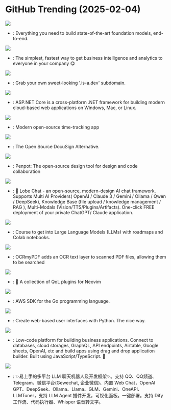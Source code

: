 # GitHub Trending (2025-02-04)

![](https://img.shields.io/badge/Python-New%201-green?style=flat-square&logo=appveyor)
- [](https://github.comundefined): Everything you need to build state-of-the-art foundation models, end-to-end.

![](https://img.shields.io/badge/Clojure-New%2082-green?style=flat-square&logo=appveyor)
- [](https://github.comundefined): The simplest, fastest way to get business intelligence and analytics to everyone in your company 😋

![](https://img.shields.io/badge/JavaScript-New%20289-green?style=flat-square&logo=appveyor)
- [](https://github.comundefined): Grab your own sweet-looking '.is-a.dev' subdomain.

![](https://img.shields.io/badge/C%23-New%2028-green?style=flat-square&logo=appveyor)
- [](https://github.comundefined): ASP.NET Core is a cross-platform .NET framework for building modern cloud-based web applications on Windows, Mac, or Linux.

![](https://img.shields.io/badge/PHP-New%20136-green?style=flat-square&logo=appveyor)
- [](https://github.comundefined): Modern open-source time-tracking app

![](https://img.shields.io/badge/TypeScript-New%20195-green?style=flat-square&logo=appveyor)
- [](https://github.comundefined): The Open Source DocuSign Alternative.

![](https://img.shields.io/badge/Clojure-New%20307-green?style=flat-square&logo=appveyor)
- [](https://github.comundefined): Penpot: The open-source design tool for design and code collaboration

![](https://img.shields.io/badge/TypeScript-New%20273-green?style=flat-square&logo=appveyor)
- [](https://github.comundefined): 🤯 Lobe Chat - an open-source, modern-design AI chat framework. Supports Multi AI Providers( OpenAI / Claude 3 / Gemini / Ollama / Qwen / DeepSeek), Knowledge Base (file upload / knowledge management / RAG ), Multi-Modals (Vision/TTS/Plugins/Artifacts). One-click FREE deployment of your private ChatGPT/ Claude application.

![](https://img.shields.io/badge/Jupyter%20Notebook-New%20110-green?style=flat-square&logo=appveyor)
- [](https://github.comundefined): Course to get into Large Language Models (LLMs) with roadmaps and Colab notebooks.

![](https://img.shields.io/badge/Python-New%20107-green?style=flat-square&logo=appveyor)
- [](https://github.comundefined): OCRmyPDF adds an OCR text layer to scanned PDF files, allowing them to be searched

![](https://img.shields.io/badge/Lua-New%2068-green?style=flat-square&logo=appveyor)
- [](https://github.comundefined): 🍿 A collection of QoL plugins for Neovim

![](https://img.shields.io/badge/Go-New%203-green?style=flat-square&logo=appveyor)
- [](https://github.comundefined): AWS SDK for the Go programming language.

![](https://img.shields.io/badge/Python-New%2011-green?style=flat-square&logo=appveyor)
- [](https://github.comundefined): Create web-based user interfaces with Python. The nice way.

![](https://img.shields.io/badge/JavaScript-New%20248-green?style=flat-square&logo=appveyor)
- [](https://github.comundefined): Low-code platform for building business applications. Connect to databases, cloud storages, GraphQL, API endpoints, Airtable, Google sheets, OpenAI, etc and build apps using drag and drop application builder. Built using JavaScript/TypeScript. 🚀

![](https://img.shields.io/badge/Python-New%20213-green?style=flat-square&logo=appveyor)
- [](https://github.comundefined): ✨易上手的多平台 LLM 聊天机器人及开发框架✨。支持 QQ、QQ频道、Telegram、微信平台(Gewechat, 企业微信)、内置 Web Chat，OpenAI GPT、DeepSeek、Ollama、Llama、GLM、Gemini、OneAPI、LLMTuner，支持 LLM Agent 插件开发，可视化面板。一键部署。支持 Dify 工作流、代码执行器、Whisper 语音转文字。

